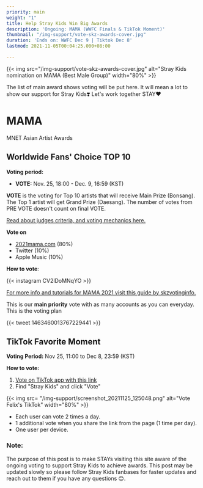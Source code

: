 ```yaml
---
priority: main
weight: "1"
title: Help Stray Kids Win Big Awards
description: 'Ongoing: MAMA (WWFC Finals & TikTok Moment)'
thumbnail: "/img-support/vote-skz-awards-cover.jpg"
duration: 'Ends on: WWFC Dec 9 | Tiktok Dec 8'
lastmod: 2021-11-05T00:04:25.000+08:00

---
```

{{< img src="/img-support/vote-skz-awards-cover.jpg" alt="Stray Kids nomination on MAMA (Best Male Group)" width="80%" >}}

The list of main award shows voting will be put here. It will mean a lot to show our support for Stray Kids❣️ Let's work together STAY❤️

# MAMA

MNET Asian Artist Awards

## Worldwide Fans' Choice TOP 10

**Voting period:**

* **VOTE:** Nov. 25, 18:00 - Dec. 9, 16:59 (KST)

**VOTE** is the voting for Top 10 artists that will receive Main Prize (Bonsang). The Top 1 artist will get Grand Prize (Daesang). The number of votes from PRE VOTE doesn't count on final VOTE.

[Read about judges criteria, and voting mechanics here.](https://mama.mwave.me/en/judging-criteria)

**Vote on** 

* [2021mama.com](https://mama.mwave.me/en/main) (80%)
* Twitter (10%)
* Apple Music (10%)

**How to vote**:

{{< instagram CV2lDoMNqYO >}}

[For more info and tutorials for MAMA 2021 visit this guide by skzvotinginfo.](https://www.instagram.com/skzvotinginfo/guide/mama-guide/18009482917358574/?utm_medium=copy_link)

This is our **main priority** vote with as many accounts as you can everyday. This is the voting plan

{{< tweet 1463460013767229441 >}}

## TikTok Favorite Moment

**Voting Period:** Nov 25, 11:00 to Dec 8, 23:59 (KST)

**How to vote:**

1. [Vote on TikTok app with this link](https://vt.tiktok.com/ZSeSmFxtu/)
2. Find "Stray Kids" and click "Vote"

{{< img src= "/img-support/screenshot_20211125_125048.png" alt="Vote Felix's TikTok" width="80%" >}}

* Each user can vote 2 times a day.
* 1 additional vote when you share the link from the page (1 time per day).
* One user per device.

### Note:

The purpose of this post is to make STAYs visiting this site aware of the ongoing voting to support Stray Kids to achieve awards. This post may be updated slowly so please follow Stray Kids fanbases for faster updates and reach out to them if you have any questions 😊.